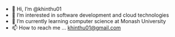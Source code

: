 - 👋 Hi, I’m @khinthu01
- 👀 I’m interested in software development and cloud technologies
- 🌱 I’m currently learning computer science at Monash University
- 📫 How to reach me ... khinthu01@gmail.com

<!---
khinthu01/khinthu01 is a ✨ special ✨ repository because its `README.md` (this file) appears on your GitHub profile.
You can click the Preview link to take a look at your changes.
--->
